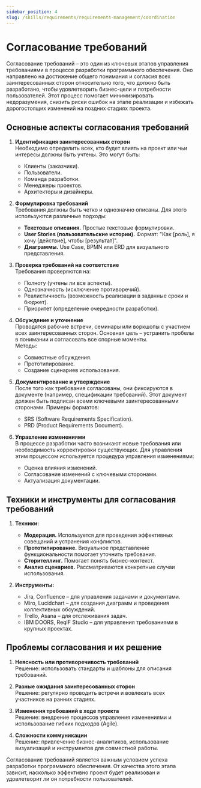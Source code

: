 ```yaml
---
sidebar_position: 4
slug: /skills/requirements/requirements-management/coordination
---
```


# Согласование требований

Согласование требований – это один из ключевых этапов управления требованиями в процессе разработки программного обеспечения. Оно направлено на достижение общего понимания и согласия всех заинтересованных сторон относительно того, что должно быть разработано, чтобы удовлетворить бизнес-цели и потребности пользователей. Этот процесс помогает минимизировать недоразумения, снизить риски ошибок на этапе реализации и избежать дорогостоящих изменений на поздних стадиях проекта.

## Основные аспекты согласования требований

1. **Идентификация заинтересованных сторон**  
   Необходимо определить всех, кто будет влиять на проект или чьи интересы должны быть учтены. Это могут быть:  
   - Клиенты (заказчики).  
   - Пользователи.  
   - Команда разработки.  
   - Менеджеры проектов.  
   - Архитекторы и дизайнеры.  

2. **Формулировка требований**  
   Требования должны быть четко и однозначно описаны. Для этого используются различные подходы:  
   - **Текстовые описания.** Простые текстовые формулировки.  
   - **User Stories (пользовательские истории).** Формат: "Как [роль], я хочу [действие], чтобы [результат]".  
   - **Диаграммы.** Use Case, BPMN или ERD для визуального представления.  

3. **Проверка требований на соответствие**  
   Требования проверяются на:  
   - Полноту (учтены ли все аспекты).  
   - Однозначность (исключение противоречий).  
   - Реалистичность (возможность реализации в заданные сроки и бюджет).  
   - Приоритет (определение очередности разработки).

4. **Обсуждение и уточнение**  
   Проводятся рабочие встречи, семинары или воркшопы с участием всех заинтересованных сторон. Основная цель – устранить пробелы в понимании и согласовать все спорные моменты.  
   Методы:  
   - Совместные обсуждения.  
   - Прототипирование.  
   - Создание сценариев использования.  

5. **Документирование и утверждение**  
   После того как требования согласованы, они фиксируются в документе (например, спецификации требований). Этот документ должен быть подписан всеми ключевыми заинтересованными сторонами. Примеры форматов:  
   - SRS (Software Requirements Specification).  
   - PRD (Product Requirements Document).  

6. **Управление изменениями**  
   В процессе разработки часто возникают новые требования или необходимость корректировки существующих. Для управления этим процессом используется процедура управления изменениями:  
   - Оценка влияния изменений.  
   - Согласование изменений с ключевыми сторонами.  
   - Актуализация документации.

## Техники и инструменты для согласования требований

1. **Техники:**
   - **Модерация.** Используется для проведения эффективных совещаний и устранения конфликтов.  
   - **Прототипирование.** Визуальное представление функциональности помогает уточнить требования.  
   - **Сторителлинг.** Помогает понять бизнес-контекст.  
   - **Анализ сценариев.** Рассматриваются конкретные случаи использования.  

2. **Инструменты:**
   - Jira, Confluence – для управления задачами и документами.  
   - Miro, Lucidchart – для создания диаграмм и проведения коллективных обсуждений.  
   - Trello, Asana – для отслеживания задач.  
   - IBM DOORS, ReqIF Studio – для управления требованиями в крупных проектах.

## Проблемы согласования и их решение

1. **Неясность или противоречивость требований**  
   Решение: использовать стандарты и шаблоны для описания требований.  

2. **Разные ожидания заинтересованных сторон**  
   Решение: регулярно проводить встречи и вовлекать всех участников на ранних стадиях.  

3. **Изменения требований в ходе проекта**  
   Решение: внедрение процессов управления изменениями и использование гибких подходов (Agile).  

4. **Сложности коммуникации**  
   Решение: привлечение бизнес-аналитиков, использование визуализаций и инструментов для совместной работы.  

Согласование требований является важным условием успеха разработки программного обеспечения. От качества этого этапа зависит, насколько эффективно проект будет реализован и удовлетворит ли он потребности пользователей.